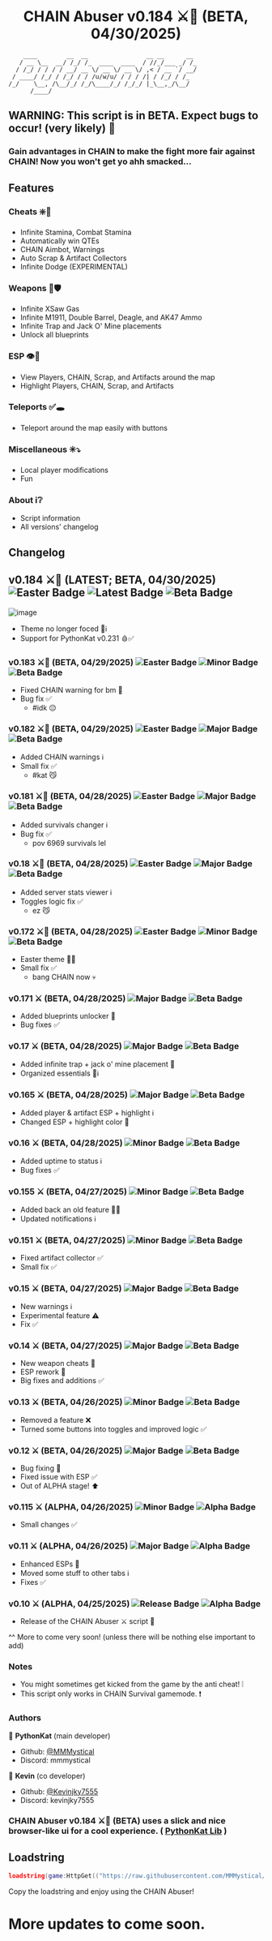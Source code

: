 <h1 align="center">CHAIN Abuser v0.184 ⚔️🐇 (BETA, 04/30/2025)</h1>

```
    ____        __  __                __ __      __ 
   / __ \__  __/ /_/ /_  ____  ____  / //_/___ _/ /_
  / /_/ / / / / __/ __ \/ __ \/ __ \/ ,< / __ `/ __/
 / ____/ /_/ / /_/ / / /u/w/u/ / / / /| / /_/ / /_  
/_/    \__, /\__/_/ /_/\____/_/ /_/_/ |_\__,_/\__/  
      /____/                                        
```

## WARNING: This script is in BETA. Expect bugs to occur! (very likely) 🔨

### Gain advantages in CHAIN to make the fight more fair against CHAIN! Now you won't get yo ahh smacked...

## Features
### Cheats ❇️🔰
  - Infinite Stamina, Combat Stamina
  - Automatically win QTEs
  - CHAIN Aimbot, Warnings
  - Auto Scrap & Artifact Collectors
  - Infinite Dodge (EXPERIMENTAL)
### Weapons 🏹🛡️
  - Infinite XSaw Gas
  - Infinite M1911, Double Barrel, Deagle, and AK47 Ammo
  - Infinite Trap and Jack O' Mine placements
  - Unlock all blueprints
### ESP 👁️🛑
  - View Players, CHAIN, Scrap, and Artifacts around the map
  - Highlight Players, CHAIN, Scrap, and Artifacts
### Teleports ✅🕳️
  - Teleport around the map easily with buttons
### Miscellaneous ✳️⤵️
  - Local player modifications
  - Fun
### About ℹ️❔
  - Script information
  - All versions' changelog

## Changelog
## v0.184 ⚔️🐇 (LATEST; BETA, 04/30/2025) ![Easter Badge](https://img.shields.io/badge/Event-EASTER-pink?style=plastic&logo=googleearth&logoColor=white&labelColor=black) ![Latest Badge](https://img.shields.io/badge/The-LATEST-green?style=plastic&logo=steemit&logoColor=white&labelColor=black) ![Beta Badge](https://img.shields.io/badge/Status-BETA-red?style=plastic&logo=session&logoColor=white&labelColor=black)
![image](https://github.com/user-attachments/assets/cf0e5172-a210-4150-97aa-be327cd35857)
  - Theme no longer foced 🔧ℹ️
  - Support for PythonKat v0.231 🩸✅
### v0.183 ⚔️🐇 (BETA, 04/29/2025) ![Easter Badge](https://img.shields.io/badge/Event-EASTER-pink?style=plastic&logo=googleearth&logoColor=white&labelColor=black) ![Minor Badge](https://img.shields.io/badge/Update-MINOR-green?style=plastic&logo=moonrepo&logoColor=white&labelColor=black) ![Beta Badge](https://img.shields.io/badge/Status-BETA-red?style=plastic&logo=session&logoColor=white&labelColor=black)
  - Fixed CHAIN warning for bm 🔧
  - Bug fix ✅
    - #idk 😔
### v0.182 ⚔️🐇 (BETA, 04/29/2025) ![Easter Badge](https://img.shields.io/badge/Event-EASTER-pink?style=plastic&logo=googleearth&logoColor=white&labelColor=black) ![Major Badge](https://img.shields.io/badge/Update-MAJOR-purple?style=plastic&logo=moonrepo&logoColor=white&labelColor=black) ![Beta Badge](https://img.shields.io/badge/Status-BETA-red?style=plastic&logo=session&logoColor=white&labelColor=black)
  - Added CHAIN warnings ℹ️
  - Small fix ✅
    - #kat 😼
### v0.181 ⚔️🐇 (BETA, 04/28/2025) ![Easter Badge](https://img.shields.io/badge/Event-EASTER-pink?style=plastic&logo=googleearth&logoColor=white&labelColor=black) ![Major Badge](https://img.shields.io/badge/Update-MAJOR-purple?style=plastic&logo=moonrepo&logoColor=white&labelColor=black) ![Beta Badge](https://img.shields.io/badge/Status-BETA-red?style=plastic&logo=session&logoColor=white&labelColor=black)
  - Added survivals changer ℹ️
  - Bug fix ✅
    - pov 6969 survivals lel
### v0.18 ⚔️🐇 (BETA, 04/28/2025) ![Easter Badge](https://img.shields.io/badge/Event-EASTER-pink?style=plastic&logo=googleearth&logoColor=white&labelColor=black) ![Major Badge](https://img.shields.io/badge/Update-MAJOR-purple?style=plastic&logo=moonrepo&logoColor=white&labelColor=black) ![Beta Badge](https://img.shields.io/badge/Status-BETA-red?style=plastic&logo=session&logoColor=white&labelColor=black)
  - Added server stats viewer ℹ️
  - Toggles logic fix ✅
    - ez 😼
### v0.172 ⚔️🐇 (BETA, 04/28/2025) ![Easter Badge](https://img.shields.io/badge/Event-EASTER-pink?style=plastic&logo=googleearth&logoColor=white&labelColor=black) ![Minor Badge](https://img.shields.io/badge/Update-MINOR-green?style=plastic&logo=moonrepo&logoColor=white&labelColor=black) ![Beta Badge](https://img.shields.io/badge/Status-BETA-red?style=plastic&logo=session&logoColor=white&labelColor=black)
  - Easter theme 🧺🩷
  - Small fix ✅
    - bang CHAIN now 💀
### v0.171 ⚔️ (BETA, 04/28/2025) ![Major Badge](https://img.shields.io/badge/Update-MAJOR-purple?style=plastic&logo=moonrepo&logoColor=white&labelColor=black) ![Beta Badge](https://img.shields.io/badge/Status-BETA-red?style=plastic&logo=session&logoColor=white&labelColor=black)
  - Added blueprints unlocker 🏹
  - Bug fixes ✅
### v0.17 ⚔️ (BETA, 04/28/2025) ![Major Badge](https://img.shields.io/badge/Update-MAJOR-purple?style=plastic&logo=moonrepo&logoColor=white&labelColor=black) ![Beta Badge](https://img.shields.io/badge/Status-BETA-red?style=plastic&logo=session&logoColor=white&labelColor=black)
  - Added infinite trap + jack o' mine placement 🏹
  - Organized essentials 📁ℹ️
### v0.165 ⚔️ (BETA, 04/28/2025) ![Major Badge](https://img.shields.io/badge/Update-MAJOR-purple?style=plastic&logo=moonrepo&logoColor=white&labelColor=black) ![Beta Badge](https://img.shields.io/badge/Status-BETA-red?style=plastic&logo=session&logoColor=white&labelColor=black)
  - Added player & artifact ESP + highlight ℹ️
  - Changed ESP + highlight color 🔧
### v0.16 ⚔️ (BETA, 04/28/2025) ![Minor Badge](https://img.shields.io/badge/Update-MINOR-green?style=plastic&logo=moonrepo&logoColor=white&labelColor=black) ![Beta Badge](https://img.shields.io/badge/Status-BETA-red?style=plastic&logo=session&logoColor=white&labelColor=black)
  - Added uptime to status ℹ️
  - Bug fixes ✅
### v0.155 ⚔️ (BETA, 04/27/2025) ![Minor Badge](https://img.shields.io/badge/Update-MINOR-green?style=plastic&logo=moonrepo&logoColor=white&labelColor=black) ![Beta Badge](https://img.shields.io/badge/Status-BETA-red?style=plastic&logo=session&logoColor=white&labelColor=black)
  - Added back an old feature 🔧✅
  - Updated notifications ℹ️
### v0.151 ⚔️ (BETA, 04/27/2025) ![Minor Badge](https://img.shields.io/badge/Update-MINOR-green?style=plastic&logo=moonrepo&logoColor=white&labelColor=black) ![Beta Badge](https://img.shields.io/badge/Status-BETA-red?style=plastic&logo=session&logoColor=white&labelColor=black)
  - Fixed artifact collector ✅
  - Small fix ✅
### v0.15 ⚔️ (BETA, 04/27/2025) ![Major Badge](https://img.shields.io/badge/Update-MAJOR-purple?style=plastic&logo=moonrepo&logoColor=white&labelColor=black) ![Beta Badge](https://img.shields.io/badge/Status-BETA-red?style=plastic&logo=session&logoColor=white&labelColor=black)
  - New warnings ℹ️
  - Experimental feature ⚠️
  - Fix ✅
### v0.14 ⚔️ (BETA, 04/27/2025) ![Major Badge](https://img.shields.io/badge/Update-MAJOR-purple?style=plastic&logo=moonrepo&logoColor=white&labelColor=black) ![Beta Badge](https://img.shields.io/badge/Status-BETA-red?style=plastic&logo=session&logoColor=white&labelColor=black)
  - New weapon cheats 🏹
  - ESP rework 🔧
  - Big fixes and additions ✅
### v0.13 ⚔️ (BETA, 04/26/2025) ![Minor Badge](https://img.shields.io/badge/Update-MINOR-green?style=plastic&logo=moonrepo&logoColor=white&labelColor=black) ![Beta Badge](https://img.shields.io/badge/Status-BETA-red?style=plastic&logo=session&logoColor=white&labelColor=black)
  - Removed a feature ❌
  - Turned some buttons into toggles and improved logic ✅
### v0.12 ⚔️ (BETA, 04/26/2025) ![Major Badge](https://img.shields.io/badge/Update-MAJOR-purple?style=plastic&logo=moonrepo&logoColor=white&labelColor=black) ![Beta Badge](https://img.shields.io/badge/Status-BETA-red?style=plastic&logo=session&logoColor=white&labelColor=black)
  - Bug fixing 🔧
  - Fixed issue with ESP ✅
  - Out of ALPHA stage! ⬆️
### v0.115 ⚔️ (ALPHA, 04/26/2025) ![Minor Badge](https://img.shields.io/badge/Update-MINOR-green?style=plastic&logo=moonrepo&logoColor=white&labelColor=black) ![Alpha Badge](https://img.shields.io/badge/Status-ALPHA-cyan?style=plastic&logo=session&logoColor=white&labelColor=black)
  - Small changes ✅
### v0.11 ⚔️ (ALPHA, 04/26/2025) ![Major Badge](https://img.shields.io/badge/Update-MAJOR-purple?style=plastic&logo=moonrepo&logoColor=white&labelColor=black) ![Alpha Badge](https://img.shields.io/badge/Status-ALPHA-cyan?style=plastic&logo=session&logoColor=white&labelColor=black)
  - Enhanced ESPs 🔧
  - Moved some stuff to other tabs ℹ️
  - Fixes ✅
### v0.10 ⚔️ (ALPHA, 04/25/2025) ![Release Badge](https://img.shields.io/badge/The-RELEASE-blue?style=plastic&logo=moonrepo&logoColor=white&labelColor=black) ![Alpha Badge](https://img.shields.io/badge/Status-ALPHA-cyan?style=plastic&logo=session&logoColor=white&labelColor=black)
  - Release of the CHAIN Abuser ⚔️ script 🔨

^^ More to come very soon! (unless there will be nothing else important to add)

### Notes
- You might sometimes get kicked from the game by the anti cheat! ❕
- This script only works in CHAIN Survival gamemode. ❗

### Authors

👤 **PythonKat** (main developer)

* Github: [@MMMystical](https://github.com/MMMystical)
* Discord: mmmystical

👤 **Kevin** (co developer)

* Github: [@Kevinjky7555](https://github.com/Kevinjky7555)
* Discord: kevinjky7555

### CHAIN Abuser v0.184 ⚔️🐇 (BETA) uses a slick and nice browser-like ui for a cool experience. ( [PythonKat Lib](https://github.com/MMMystical/PythonKat-Lib/tree/main) )

## Loadstring
```lua
loadstring(game:HttpGet(("https://raw.githubusercontent.com/MMMystical/PythonKatScripts/refs/heads/main/CHAIN%20Abuser/src.lua")))()
```

Copy the loadstring and enjoy using the CHAIN Abuser!

# More updates to come soon.
